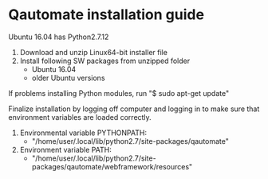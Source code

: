 # Qautomate installation guide

Ubuntu 16.04 has Python2.7.12

1. Download and unzip Linux64-bit installer file
2. Install following SW packages from unzipped folder
    * Ubuntu 16.04
    * older Ubuntu versions

If problems installing Python modules, run "$ sudo apt-get update"

Finalize installation by logging off computer and logging in to make sure that environment variables are loaded correctly.

1. Environmental variable PYTHONPATH:
    * "/home/user/.local/lib/python2.7/site-packages/qautomate"
2. Environment variable PATH:
    * "/home/user/.local/lib/python2.7/site-packages/qautomate/webframework/resources"
